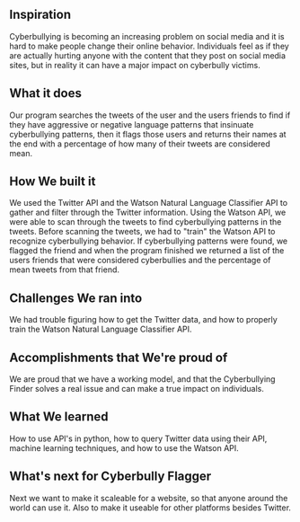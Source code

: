 ## Inspiration
Cyberbullying is becoming an increasing problem on social media and it is hard to make people change their online behavior.  Individuals feel as if they are actually hurting anyone with the content that they post on social media sites, but in reality it can have a major impact on cyberbully victims.
## What it does
Our program searches the tweets of the user and the users friends to find if they have aggressive or negative language patterns that insinuate cyberbullying patterns, then it flags those users and returns their names at the end with a percentage of how many of their tweets are considered mean. 
## How We built it
We used the Twitter API and the Watson Natural Language Classifier API to gather and filter through the Twitter information. Using the Watson API, we were able to scan through the tweets to find cyberbullying patterns in the tweets.  Before scanning the tweets,  we had to "train" the Watson API to recognize cyberbullying behavior.  If cyberbullying patterns were found, we flagged the friend and when the program finished we returned a list of the users friends that were considered cyberbullies and the percentage of mean tweets from that friend.
## Challenges We ran into
We had trouble figuring how to get the Twitter data, and how to properly train the Watson Natural Language Classifier API.
## Accomplishments that We're proud of
We are proud that we have a working model, and that the Cyberbullying Finder solves a real issue and can make a true impact on individuals.
## What We learned
How to use API's in python, how to query Twitter data using their API, machine learning techniques, and how to use the Watson API.
## What's next for Cyberbully Flagger
Next we want to make it scaleable for a website, so that anyone around the world can use it.  Also to make it useable for other platforms besides Twitter.

